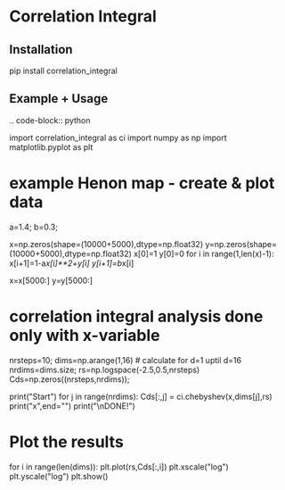 Correlation Integral
====================

Installation
------------
pip install correlation_integral


Example + Usage
---------------

.. code-block:: python

  import correlation_integral as ci
  import numpy as np
  import matplotlib.pyplot as plt

  # example Henon map - create & plot data
  a=1.4;
  b=0.3;

  x=np.zeros(shape=(10000+5000),dtype=np.float32)
  y=np.zeros(shape=(10000+5000),dtype=np.float32)
  x[0]=1
  y[0]=0
  for i in range(1,len(x)-1):
      x[i+1]=1-a*x[i]**2+y[i]
      y[i+1]=b*x[i]

  x=x[5000:]
  y=y[5000:]


  # correlation integral analysis done only with x-variable
  nrsteps=10;
  dims=np.arange(1,16) # calculate for d=1 uptil d=16
  nrdims=dims.size;
  rs=np.logspace(-2.5,0.5,nrsteps)
  Cds=np.zeros((nrsteps,nrdims));

  print("Start")
  for j in range(nrdims):
    Cds[:,j] = ci.chebyshev(x,dims[j],rs)
    print("x",end="")
  print("\nDONE!")

  # Plot the results
  for i in range(len(dims)):
    plt.plot(rs,Cds[:,i])
  plt.xscale("log")
  plt.yscale("log")
  plt.show()
